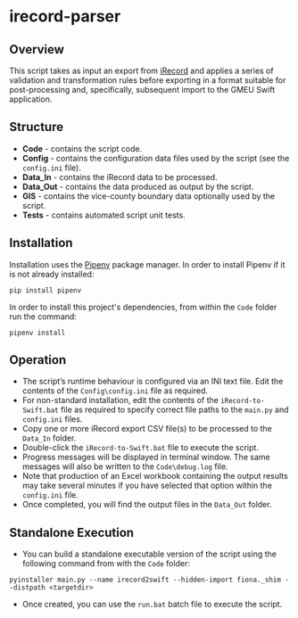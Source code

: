 # irecord-parser

## Overview
This script takes as input an export from [iRecord](https://irecord.org.uk/) and applies a series of validation and transformation rules before
exporting in a format suitable for post-processing and, specifically, subsequent import to the GMEU Swift application.

## Structure
- **Code** - contains the script code.
- **Config** - contains the configuration data files used by the script (see the `config.ini` file).
- **Data_In** - contains the iRecord data to be processed.
- **Data_Out** - contains the data produced as output by the script.
- **GIS** - contains the vice-county boundary data optionally used by the script.
- **Tests** - contains automated script unit tests.

##	Installation
Installation uses the [Pipenv](https://pipenv.pypa.io/en/latest/) package manager. In order to install Pipenv if it is not already installed:

`pip install pipenv`

In order to install this project's dependencies, from within the `Code` folder run the command:

`pipenv install`

## Operation
-	The script’s runtime behaviour is configured via an INI text file. Edit the contents of the `Config\config.ini` file as required.
-	For non-standard installation, edit the contents of the `iRecord-to-Swift.bat` file as required to specify correct file paths to the `main.py` and `config.ini` files.
-	Copy one or more iRecord export CSV file(s) to be processed to the `Data_In` folder.
-	Double-click the `iRecord-to-Swift.bat` file to execute the script.
-	Progress messages will be displayed in terminal window. The same messages will also be written to the `Code\debug.log` file. 
-	Note that production of an Excel workbook containing the output results may take several minutes if you have selected that option within the `config.ini` file.
-	Once completed, you will find the output files in the `Data_Out` folder.

## Standalone Execution
- You can build a standalone executable version of the script using the following command from with the `Code` folder:
```
pyinstaller main.py --name irecord2swift --hidden-import fiona._shim --distpath <targetdir>
```
- Once created, you can use the `run.bat` batch file to execute the script.

